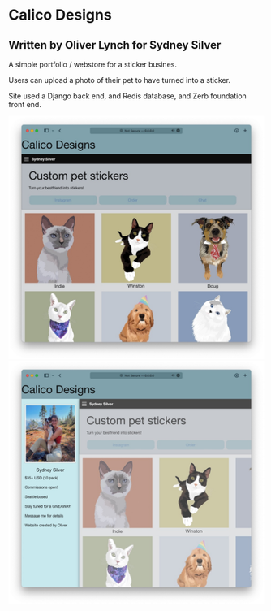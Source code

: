 # Calico Designs

## Written by Oliver Lynch for Sydney Silver

A simple portfolio / webstore for a sticker busines. 

Users can upload a photo of their pet to have turned into a sticker.

Site used a Django back end, and Redis database, and Zerb foundation front end.

<img src="mysite/media/mainpage.jpg">
<img src="mysite/media/mainpage2.jpg">